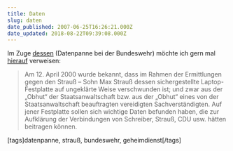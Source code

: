 ```yaml
---
title: Daten
slug: daten
date_published: 2007-06-25T16:26:21.000Z
date_updated: 2018-08-22T09:39:08.000Z
---
```


Im Zuge [dessen](http://www.heise.de/newsticker/meldung/91700/from/atom10) (Datenpanne bei der Bundeswehr) möchte ich gern mal [hierauf](http://de.wikipedia.org/wiki/CDU-Spendenaff%C3%A4re#Max_Strau.C3.9F) verweisen:

> Am 12. April 2000 wurde bekannt, dass im Rahmen der Ermittlungen gegen den Strauß – Sohn Max Strauß dessen sichergestellte Laptop-Festplatte auf ungeklärte Weise verschwunden ist; und zwar aus der „Obhut“ der Staatsanwaltschaft bzw. aus der „Obhut“ eines von der Staatsanwaltschaft beauftragten vereidigten Sachverständigten. Auf jener Festplatte sollen sich wichtige Daten befunden haben, die zur Aufklärung der Verbindungen von Schreiber, Strauß, CDU usw. hätten beitragen können.

[tags]datenpanne, strauß, bundeswehr, geheimdienst[/tags]
